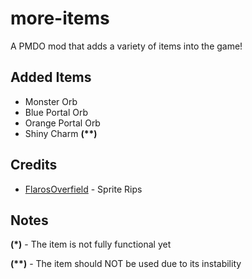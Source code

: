 # more-items
A PMDO mod that adds a variety of items into the game!

## Added Items
* Monster Orb
* Blue Portal Orb
* Orange Portal Orb
* Shiny Charm **(\*\*)**

## Credits

* [FlarosOverfield](https://github.com/FlarosOverfield/ItemAsset) - Sprite Rips

## Notes

**(\*)** - The item is not fully functional yet

**(\*\*)** - The item should NOT be used due to its instability